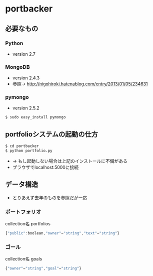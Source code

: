 # portbacker

## 必要なもの

### Python
* version 2.7

### MongoDB
* version 2.4.3
* 参照→ http://nigohiroki.hatenablog.com/entry/2013/01/05/234631

### pymongo
* version 2.5.2

```bash
$ sudo easy_install pymongo
```

## portfolioシステムの起動の仕方

```bash
$ cd portbacker
$ python portfolio.py
```
* → もし起動しない場合は上記のインストールに不備がある
* ブラウザでlocalhost:5000に接続

## データ構造
* とりあえず去年のものを参照だが一応

### ポートフォリオ 

collection名 portfolios

```javascript
{"public":boolean,"owner"="string","text"="string"}
```

### ゴール
collection名 goals

```javascript
{"owner"="string","goal"="string"}
```


